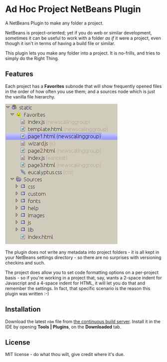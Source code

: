 Ad Hoc Project NetBeans Plugin
==============================

A NetBeans Plugin to make any folder a project.

NetBeans is project-oriented; yet if you do web or similar development, sometimes it can be useful to work with a folder *as if* it were a project, even though it isn't in terms of having a build file or similar.

This plugin lets you make any folder into a project.  It is no-frills, and tries to simply do the Right Thing.  

Features
--------

Each project has a **Favorites** subnode that will show frequently opened files in the order of how often you use them; and a sources node which is just the vanilla file hierarchy.

![Screen Shot](screenshot.png "NetBeans Ad-Hoc Projects")

The plugin does not write any metadata into project folders - it is all kept in your NetBeans settings directory - so there are no surprises with versioning checkins and such.

The project does allow you to set code formatting options on a per-project basis - so if you're working in a project that, say, wants a 2-space indent for Javascript and a 4-space indent for HTML, it will let you do that and remember the settings.  In fact, that specific scenario is the reason this plugin was written :-)

Installation
------------
Download the latest ``nbm`` file from [the continuous build server](https://timboudreau.com/builds/job/Netbeans-Adhoc-Project-Plugin/lastSuccessfulBuild/artifact/adhoc-project/target/).  Install it in the IDE by opening **Tools | Plugins**, on the **Downloaded** tab.

License
-------

MIT license - do what thou wilt, give credit where it's due.

